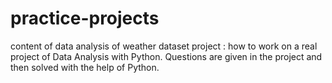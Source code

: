 # practice-projects
content of data analysis of weather dataset project : how to work on a real project of Data Analysis with Python. Questions are given in the project and then solved with the help of Python.
